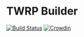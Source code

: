 # TWRP Builder

[![Build Status](https://travis-ci.org/TwrpBuilder/TwrpBuilder.svg?branch=master)](https://travis-ci.org/TwrpBuilder/TwrpBuilder)
[![Crowdin](https://d322cqt584bo4o.cloudfront.net/twrpbuilder/localized.svg)](https://crowdin.com/project/twrpbuilder)
